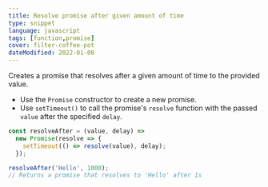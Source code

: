 ```yaml
---
title: Resolve promise after given amount of time
type: snippet
language: javascript
tags: [function,promise]
cover: filter-coffee-pot
dateModified: 2022-01-08
---
```


Creates a promise that resolves after a given amount of time to the provided value.

- Use the `Promise` constructor to create a new promise.
- Use `setTimeout()` to call the promise's `resolve` function with the passed `value` after the specified `delay`.

```js
const resolveAfter = (value, delay) =>
  new Promise(resolve => {
    setTimeout(() => resolve(value), delay);
  });

resolveAfter('Hello', 1000);
// Returns a promise that resolves to 'Hello' after 1s
```
